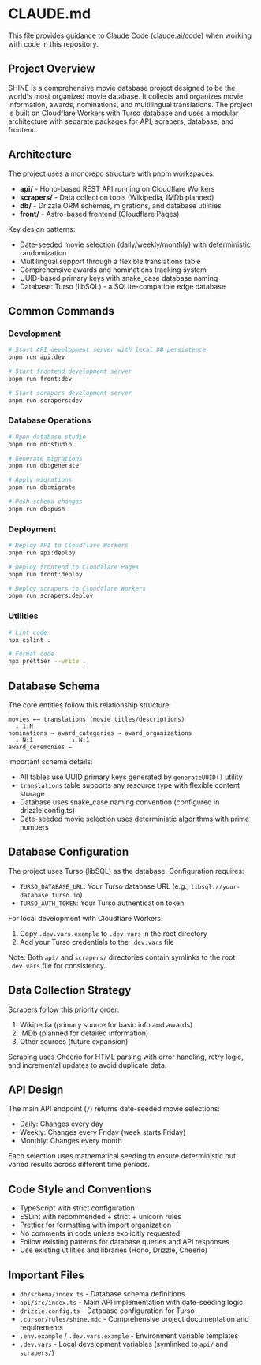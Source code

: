 # CLAUDE.md

This file provides guidance to Claude Code (claude.ai/code) when working with code in this repository.

## Project Overview

SHINE is a comprehensive movie database project designed to be the world's most organized movie database. It collects and organizes movie information, awards, nominations, and multilingual translations. The project is built on Cloudflare Workers with Turso database and uses a modular architecture with separate packages for API, scrapers, database, and frontend.

## Architecture

The project uses a monorepo structure with pnpm workspaces:

- **api/** - Hono-based REST API running on Cloudflare Workers
- **scrapers/** - Data collection tools (Wikipedia, IMDb planned) 
- **db/** - Drizzle ORM schemas, migrations, and database utilities
- **front/** - Astro-based frontend (Cloudflare Pages)

Key design patterns:
- Date-seeded movie selection (daily/weekly/monthly) with deterministic randomization
- Multilingual support through a flexible translations table
- Comprehensive awards and nominations tracking system
- UUID-based primary keys with snake_case database naming
- Database: Turso (libSQL) - a SQLite-compatible edge database

## Common Commands

### Development
```bash
# Start API development server with local DB persistence
pnpm run api:dev

# Start frontend development server  
pnpm run front:dev

# Start scrapers development server
pnpm run scrapers:dev
```

### Database Operations
```bash
# Open database studio
pnpm run db:studio

# Generate migrations
pnpm run db:generate

# Apply migrations
pnpm run db:migrate

# Push schema changes
pnpm run db:push
```

### Deployment
```bash
# Deploy API to Cloudflare Workers
pnpm run api:deploy

# Deploy frontend to Cloudflare Pages
pnpm run front:deploy

# Deploy scrapers to Cloudflare Workers
pnpm run scrapers:deploy
```

### Utilities
```bash
# Lint code
npx eslint .

# Format code  
npx prettier --write .
```

## Database Schema

The core entities follow this relationship structure:

```
movies ←→ translations (movie titles/descriptions)
  ↓ 1:N
nominations → award_categories → award_organizations
  ↓ N:1           ↓ N:1
award_ceremonies ←
```

Important schema details:
- All tables use UUID primary keys generated by `generateUUID()` utility
- `translations` table supports any resource type with flexible content storage
- Database uses snake_case naming convention (configured in drizzle.config.ts)
- Date-seeded movie selection uses deterministic algorithms with prime numbers

## Database Configuration

The project uses Turso (libSQL) as the database. Configuration requires:
- `TURSO_DATABASE_URL`: Your Turso database URL (e.g., `libsql://your-database.turso.io`)
- `TURSO_AUTH_TOKEN`: Your Turso authentication token

For local development with Cloudflare Workers:
1. Copy `.dev.vars.example` to `.dev.vars` in the root directory
2. Add your Turso credentials to the `.dev.vars` file

Note: Both `api/` and `scrapers/` directories contain symlinks to the root `.dev.vars` file for consistency.

## Data Collection Strategy

Scrapers follow this priority order:
1. Wikipedia (primary source for basic info and awards)
2. IMDb (planned for detailed information)  
3. Other sources (future expansion)

Scraping uses Cheerio for HTML parsing with error handling, retry logic, and incremental updates to avoid duplicate data.

## API Design

The main API endpoint (`/`) returns date-seeded movie selections:
- Daily: Changes every day
- Weekly: Changes every Friday (week starts Friday)
- Monthly: Changes every month

Each selection uses mathematical seeding to ensure deterministic but varied results across different time periods.

## Code Style and Conventions

- TypeScript with strict configuration
- ESLint with recommended + strict + unicorn rules
- Prettier for formatting with import organization
- No comments in code unless explicitly requested
- Follow existing patterns for database queries and API responses
- Use existing utilities and libraries (Hono, Drizzle, Cheerio)

## Important Files

- `db/schema/index.ts` - Database schema definitions
- `api/src/index.ts` - Main API implementation with date-seeding logic
- `drizzle.config.ts` - Database configuration for Turso
- `.cursor/rules/shine.mdc` - Comprehensive project documentation and requirements
- `.env.example` / `.dev.vars.example` - Environment variable templates
- `.dev.vars` - Local development variables (symlinked to `api/` and `scrapers/`)